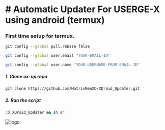 # # Automatic Updater For USERGE-X using android (termux)


### First time setup for termux.

```bash
git config --global pull.rebase false
```
```bash
git config --global user.email "YOUR-EMAIL-ID"
```
```bash
git config --global user.name "YOUR-USERNAME-FROM-EMAIL-ID"
```

##### 1. Clone ux-up repo
```bash
git clone https://github.com/MatrixMenXD/XDroid_Updater.git
```

##### 2. Run the script
```bash
cd XDroid_Updater && sh s*
```

![logo](https://telegra.ph/file/5d7ae2ff8065f57ee5e4b.jpg)
